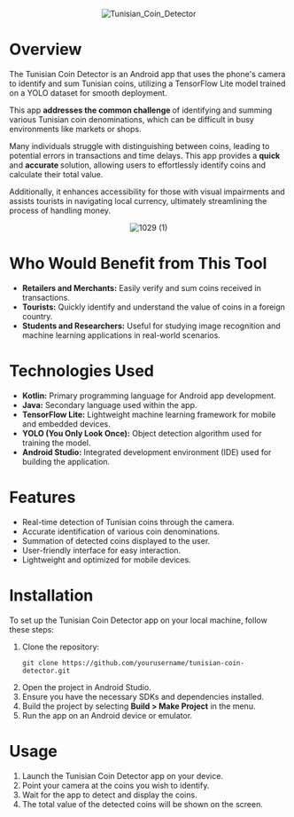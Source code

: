 <div align='center'>

![Tunisian_Coin_Detector](https://github.com/user-attachments/assets/e7531210-fa84-45a3-aaaf-9626eaa6d865)

</div>


# Overview
The Tunisian Coin Detector is an Android app that uses the phone's camera to identify and sum Tunisian coins, utilizing a TensorFlow Lite model trained on a YOLO dataset for smooth deployment.

This app <strong> addresses the common challenge </strong> of identifying and summing various Tunisian coin denominations, which can be difficult in busy environments like markets or shops.

Many individuals struggle with distinguishing between coins, leading to potential errors in transactions and time delays. This app provides a <strong> quick </strong> and <strong> accurate </strong> solution, allowing users to effortlessly identify coins and calculate their total value. 

Additionally, it enhances accessibility for those with visual impairments and assists tourists in navigating local currency, ultimately streamlining the process of handling money.
<div align='center'>

![1029 (1)](https://github.com/user-attachments/assets/6048987a-ce4b-43c0-b494-b5ff0a6b53ee)
</div>


# Who Would Benefit from This Tool
- **Retailers and Merchants:** Easily verify and sum coins received in transactions.
- **Tourists:** Quickly identify and understand the value of coins in a foreign country.
- **Students and Researchers:** Useful for studying image recognition and machine learning applications in real-world scenarios.


# Technologies Used
- **Kotlin:** Primary programming language for Android app development.
- **Java:** Secondary language used within the app.
- **TensorFlow Lite:** Lightweight machine learning framework for mobile and embedded devices.
- **YOLO (You Only Look Once):** Object detection algorithm used for training the model.
- **Android Studio:** Integrated development environment (IDE) used for building the application.


# Features
- Real-time detection of Tunisian coins through the camera.
- Accurate identification of various coin denominations.
- Summation of detected coins displayed to the user.
- User-friendly interface for easy interaction.
- Lightweight and optimized for mobile devices.


# Installation
<p>To set up the Tunisian Coin Detector app on your local machine, follow these steps:</p>
<ol>
    <li>Clone the repository:</li>
    <pre><code class="language-bash">git clone https://github.com/yourusername/tunisian-coin-detector.git</code></pre>
    <li>Open the project in Android Studio.</li>
    <li>Ensure you have the necessary SDKs and dependencies installed.</li>
    <li>Build the project by selecting <strong>Build > Make Project</strong> in the menu.</li>
    <li>Run the app on an Android device or emulator.</li>
</ol>



# Usage


<ol>
    <li>Launch the Tunisian Coin Detector app on your device.</li>
    <li>Point your camera at the coins you wish to identify.</li>
    <li>Wait for the app to detect and display the coins.</li>
    <li>The total value of the detected coins will be shown on the screen.</li>
</ol>
